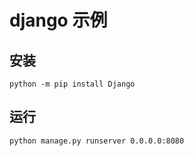 # django 示例

## 安装

```
python -m pip install Django
```

## 运行

```
python manage.py runserver 0.0.0.0:8080
```